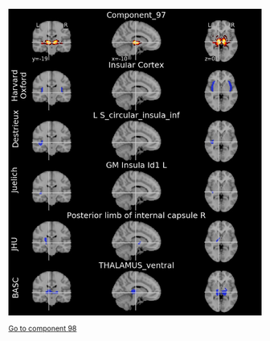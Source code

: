 ![97](preliminary/97.jpg "Component 97")

[Go to component 98](https://parietal-inria.github.io/MODL_atlas/128/98 "Component 98")
